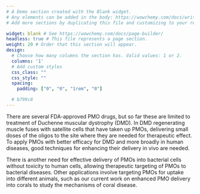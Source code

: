 ```yaml
---
# A Demo section created with the Blank widget.
# Any elements can be added in the body: https://wowchemy.com/docs/writing-markdown-latex/
# Add more sections by duplicating this file and customizing to your requirements.

widget: blank # See https://wowchemy.com/docs/page-builder/
headless: true # This file represents a page section.
weight: 20 # Order that this section will appear.
design:
  # Choose how many columns the section has. Valid values: 1 or 2.
  columns: '1'
  # Add custom styles
  css_class: ""
  css_style: ""
  spacing:
    padding: ["0", "0", "1rem", "0"]

  # b799c8
---
```

There are several FDA-approved PMO drugs, but so far these are limited to
treatment of Duchenne muscular dystrophy (DMD). In DMD regenerating muscle fuses with satellite
cells that have taken up PMOs, delivering small doses of the oligos to the site where they are needed for
therapeutic effect. To apply PMOs with better efficacy for DMD and more broadly in human diseases,
good techniques for enhancing their delivery in vivo are needed.

There is another need for effective
delivery of PMOs into bacterial cells without toxicity to human cells, allowing therapeutic targeting of
PMOs to bacterial diseases. Other applications involve targeting PMOs for uptake into different animals,
such as our current work on enhanced PMO delivery into corals to study the mechanisms of coral
disease.
